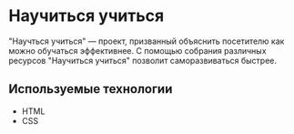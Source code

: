 # Научиться учиться
"Научться учиться" — проект, призванный объяснить посетителю как можно обучаться эффективнее. С помощью собрания различных ресурсов "Научиться учиться" позволит саморазвиваться быстрее.
## Используемые технологии
* HTML
* CSS